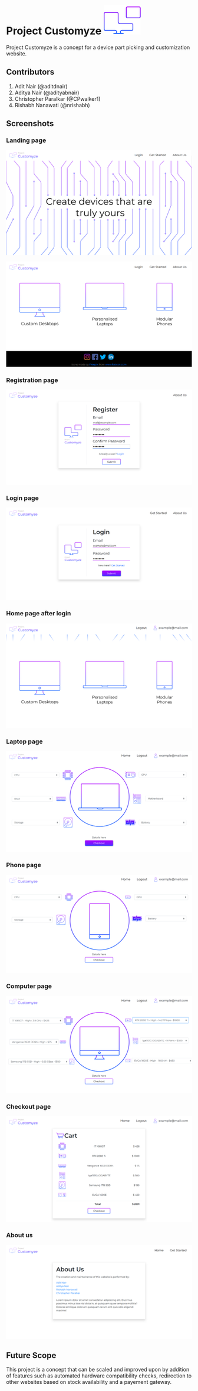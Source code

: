 
# Project Customyze ![](/svg/logo_border.svg)

Project Customyze is a concept for a device part picking and customization website.

## Contributors

1. Adit Nair (@aditdnair)
2. Aditya Nair (@adityabnair)
3. Christopher Paralkar (@CPwalker1)
4. Rishabh Nanawati (@nrishabh)

## Screenshots

### Landing page

![Landing page](/screenshots/landing.png)

![Home page](/screenshots/home.png)

### Registration page

![Registration page](/screenshots/register.png)

### Login page

![Login page](/screenshots/login.png)

### Home page after login

![Home page after login](/screenshots/loggedin.png)

### Laptop page

![Laptop page](/screenshots/laptop.png)

### Phone page

![Phone page](/screenshots/phone.png)

### Computer page

![Computer page](/screenshots/computer.png)

### Checkout page

![Checkout page](/screenshots/checkout.png)

### About us

![About us](/screenshots/about.png)

## Future Scope

This project is a concept that can be scaled and improved upon by addition of features such as automated hardware compatibility checks, redirection to other websites based on stock availability and a payement gateway.
